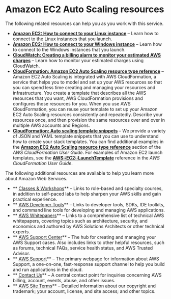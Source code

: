 # Amazon EC2 Auto Scaling resources<a name="as-resources"></a>

The following related resources can help you as you work with this service\.
+ **[Amazon EC2: How to connect to your Linux instance](https://docs.aws.amazon.com/AWSEC2/latest/UserGuide/AccessingInstances.html)** – Learn how to connect to the Linux instances that you launch\.
+ **[Amazon EC2: How to connect to your Windows instance](https://docs.aws.amazon.com/AWSEC2/latest/WindowsGuide/connecting_to_windows_instance.html)** – Learn how to connect to the Windows instances that you launch\.
+ **[CloudWatch: Creating a billing alarm to monitor your estimated AWS charges](https://docs.aws.amazon.com/AmazonCloudWatch/latest/monitoring/monitor_estimated_charges_with_cloudwatch.html)** – Learn how to monitor your estimated charges using CloudWatch\.
+ **[CloudFormation: Amazon EC2 Auto Scaling resource type reference](https://docs.aws.amazon.com/AWSCloudFormation/latest/UserGuide/AWS_AutoScaling.html)** – Amazon EC2 Auto Scaling is integrated with AWS CloudFormation, a service that helps you to model and set up your AWS resources so that you can spend less time creating and managing your resources and infrastructure\. You create a template that describes all the AWS resources that you want, AWS CloudFormation provisions and configures those resources for you\. When you use AWS CloudFormation, you can reuse your template to set up your Amazon EC2 Auto Scaling resources consistently and repeatedly\. Describe your resources once, and then provision the same resources over and over in multiple AWS accounts and Regions\.
+ **[CloudFormation: Auto scaling template snippets](https://docs.aws.amazon.com/AWSCloudFormation/latest/UserGuide/quickref-autoscaling.html)** – We provide a variety of JSON and YAML template snippets that you can use to understand how to create your stack templates\. You can find additional examples in the **[Amazon EC2 Auto Scaling resource type reference](https://docs.aws.amazon.com/AWSCloudFormation/latest/UserGuide/AWS_AutoScaling.html)** section of the *AWS CloudFormation User Guide*\. For examples of Amazon EC2 launch templates, see the **[AWS::EC2::LaunchTemplate](https://docs.aws.amazon.com/AWSCloudFormation/latest/UserGuide/aws-resource-ec2-launchtemplate.html)** reference in the *AWS CloudFormation User Guide*\.

The following additional resources are available to help you learn more about Amazon Web Services\.
+ ** [Classes & Workshops](https://aws.amazon.com/training/course-descriptions/)** – Links to role\-based and specialty courses, in addition to self\-paced labs to help sharpen your AWS skills and gain practical experience\.
+ ** [AWS Developer Tools](https://aws.amazon.com/tools/)** – Links to developer tools, SDKs, IDE toolkits, and command line tools for developing and managing AWS applications\.
+ ** [AWS Whitepapers](https://aws.amazon.com/whitepapers/)** – Links to a comprehensive list of technical AWS whitepapers, covering topics such as architecture, security, and economics and authored by AWS Solutions Architects or other technical experts\.
+ ** [AWS Support Center](https://console.aws.amazon.com/support/home#/)** – The hub for creating and managing your AWS Support cases\. Also includes links to other helpful resources, such as forums, technical FAQs, service health status, and AWS Trusted Advisor\.
+ ** [AWS Support](https://aws.amazon.com/premiumsupport/)** – The primary webpage for information about AWS Support, a one\-on\-one, fast\-response support channel to help you build and run applications in the cloud\.
+ ** [Contact Us](https://aws.amazon.com/contact-us/)** – A central contact point for inquiries concerning AWS billing, account, events, abuse, and other issues\. 
+ ** [AWS Site Terms](https://aws.amazon.com/terms/)** – Detailed information about our copyright and trademark; your account, license, and site access; and other topics\.